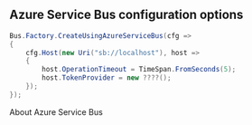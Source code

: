 ## Azure Service Bus configuration options

```csharp
Bus.Factory.CreateUsingAzureServiceBus(cfg =>
{
    cfg.Host(new Uri("sb://localhost"), host =>
    {
        host.OperationTimeout = TimeSpan.FromSeconds(5);
        host.TokenProvider = new ????();
    });
});
```

About Azure Service Bus
